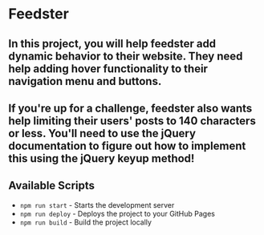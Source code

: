 # Feedster

## In this project, you will help feedster add dynamic behavior to their website. They need help adding hover functionality to their navigation menu and buttons.

## If you're up for a challenge, feedster also wants help limiting their users' posts to 140 characters or less. You'll need to use the jQuery documentation to figure out how to implement this using the jQuery keyup method!

## Available Scripts

- `npm run start` - Starts the development server
- `npm run deploy` - Deploys the project to your GitHub Pages
- `npm run build` - Build the project locally

